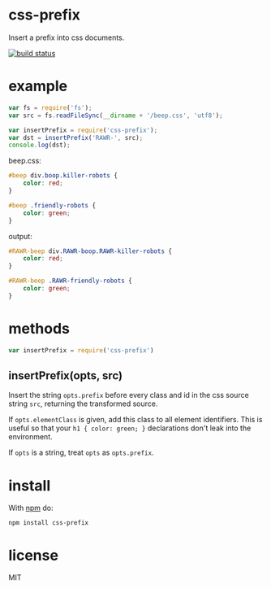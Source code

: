 css-prefix
==========

Insert a prefix into css documents.

[![build status](https://secure.travis-ci.org/substack/css-prefix.png)](http://travis-ci.org/substack/css-prefix)

example
=======

``` js
var fs = require('fs');
var src = fs.readFileSync(__dirname + '/beep.css', 'utf8');

var insertPrefix = require('css-prefix');
var dst = insertPrefix('RAWR-', src);
console.log(dst);
```

beep.css:

``` css
#beep div.boop.killer-robots {
    color: red;
}

#beep .friendly-robots {
    color: green;
}
```

output:

``` css
#RAWR-beep div.RAWR-boop.RAWR-killer-robots {
    color: red;
}

#RAWR-beep .RAWR-friendly-robots {
    color: green;
}
```

methods
=======

``` js
var insertPrefix = require('css-prefix')
```

insertPrefix(opts, src)
-----------------------

Insert the string `opts.prefix` before every class and id in the css source
string `src`, returning the transformed source.

If `opts.elementClass` is given, add this class to all element identifiers. This
is useful so that your `h1 { color: green; }` declarations don't leak into the
environment.

If `opts` is a string, treat `opts` as `opts.prefix`.

install
=======

With [npm](http://npmjs.org) do:

```
npm install css-prefix
```

license
=======

MIT
